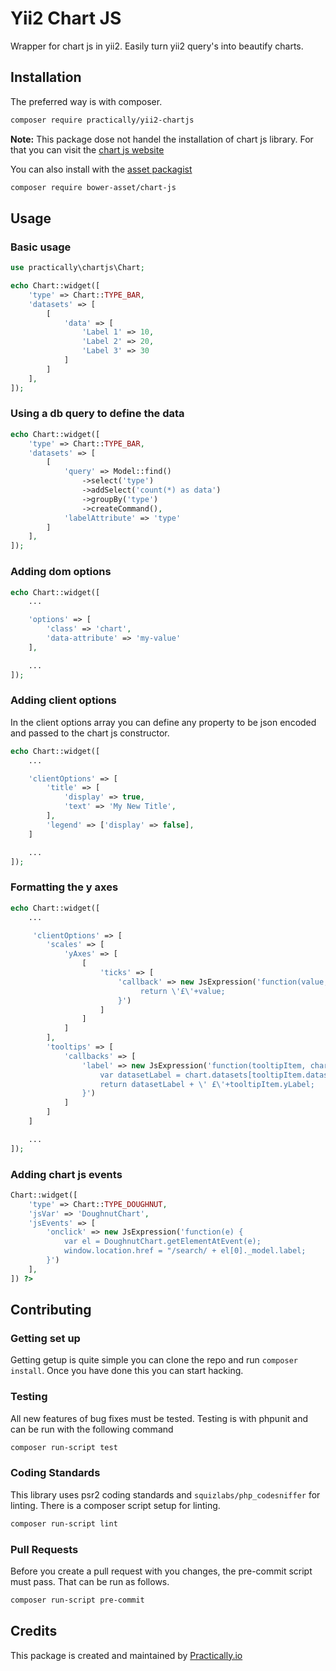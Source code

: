 # Yii2 Chart JS

Wrapper for chart js in yii2. Easily turn yii2 query's into beautify charts.

## Installation

The preferred way is with composer.

~~~ bash
composer require practically/yii2-chartjs
~~~

**Note:** This package dose not handel the installation of chart js library. For
that you can visit the [chart js website](http://www.chartjs.org/docs/latest/getting-started/installation.html)

You can also install with the [asset packagist](https://asset-packagist.org/)

~~~ bash
composer require bower-asset/chart-js
~~~

## Usage

### Basic usage

~~~ php
use practically\chartjs\Chart;

echo Chart::widget([
    'type' => Chart::TYPE_BAR,
    'datasets' => [
        [
            'data' => [
                'Label 1' => 10,
                'Label 2' => 20,
                'Label 3' => 30
            ]
        ]
    ],
]);
~~~

### Using a db query to define the data

~~~ php
echo Chart::widget([
    'type' => Chart::TYPE_BAR,
    'datasets' => [
        [
            'query' => Model::find()
                ->select('type')
                ->addSelect('count(*) as data')
                ->groupBy('type')
                ->createCommand(),
            'labelAttribute' => 'type'
        ]
    ],
]);
~~~

### Adding dom options

~~~ php
echo Chart::widget([
    ...

    'options' => [
        'class' => 'chart',
        'data-attribute' => 'my-value'
    ],

    ...
]);
~~~

### Adding client options

In the client options array you can define any property to be json encoded and
passed to the chart js constructor.

~~~ php
echo Chart::widget([
    ...

    'clientOptions' => [
        'title' => [
            'display' => true,
            'text' => 'My New Title',
        ],
        'legend' => ['display' => false],
    ]

    ...
]);
~~~

### Formatting the y axes

~~~ php
echo Chart::widget([
    ...

     'clientOptions' => [
        'scales' => [
            'yAxes' => [
                [
                    'ticks' => [
                        'callback' => new JsExpression('function(value, index, values) {
                             return \'£\'+value;
                        }')
                    ]
                ]
            ]
        ],
        'tooltips' => [
            'callbacks' => [
                'label' => new JsExpression('function(tooltipItem, chart) {
                    var datasetLabel = chart.datasets[tooltipItem.datasetIndex].label || \'\';
                    return datasetLabel + \' £\'+tooltipItem.yLabel;
                }')
            ]
        ]
    ]

    ...
]);
~~~

### Adding chart js events

~~~ php
Chart::widget([
    'type' => Chart::TYPE_DOUGHNUT,
    'jsVar' => 'DoughnutChart',
    'jsEvents' => [
        'onclick' => new JsExpression('function(e) {
            var el = DoughnutChart.getElementAtEvent(e);
            window.location.href = "/search/ + el[0]._model.label;
        }')
    ],
]) ?>
~~~

## Contributing

### Getting set up

Getting getup is quite simple you can clone the repo and run `composer install`.
Once you have done this you can start hacking.

### Testing

All new features of bug fixes must be tested. Testing is with phpunit and can
be run with the following command

~~~ bash
composer run-script test
~~~

### Coding Standards

This library uses psr2 coding standards and `squizlabs/php_codesniffer` for
linting. There is a composer script setup for linting.

~~~ bash
composer run-script lint
~~~

### Pull Requests

Before you create a pull request with you changes, the pre-commit script must
pass. That can be run as follows.

~~~ bash
composer run-script pre-commit
~~~

## Credits

This package is created and maintained by [Practically.io](https://practically.io/)
